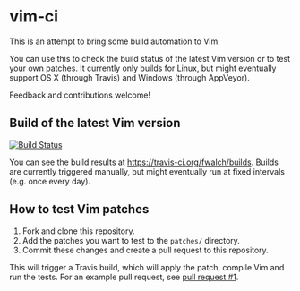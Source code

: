 # vim-ci

This is an attempt to bring some build automation to Vim.

You can use this to check the build status of the latest Vim version or to test your own patches.
It currently only builds for Linux, but might eventually support OS X (through Travis) and Windows (through AppVeyor).

Feedback and contributions welcome!

## Build of the latest Vim version

[![Build Status](https://travis-ci.org/fwalch/vim-ci.svg)](https://travis-ci.org/fwalch/vim-ci)

You can see the build results at https://travis-ci.org/fwalch/builds. Builds are currently triggered manually,
but might eventually run at fixed intervals (e.g. once every day).

## How to test Vim patches

 1. Fork and clone this repository.
 2. Add the patches you want to test to the `patches/` directory.
 3. Commit these changes and create a pull request to this repository.

This will trigger a Travis build, which will apply the patch, compile Vim and run the tests. For an example pull request, see [pull request #1][example-pr].

[example-pr]: https://github.com/fwalch/vim-ci/pull/1
